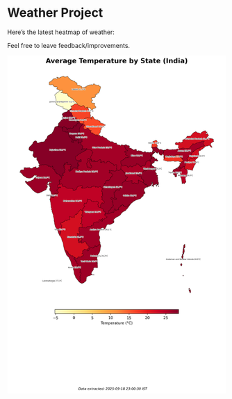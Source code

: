 # Weather Project

Here’s the latest heatmap of weather:

Feel free to leave feedback/improvements.

![India Heatmap](docs/assets/india_heatmap.png?v=CC41B9)
